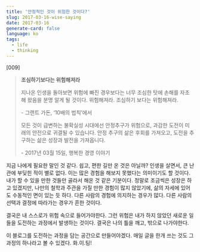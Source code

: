 ```yaml
---
title: '안정적인 것이 위험한 것이다?'
slug: 2017-03-16-wise-saying
date: 2017-03-16
generate-card: false
language: ko
tags:
  - life
  - thinking
---
```


[009]

> **조심하기보다는 위험해져라**
>
> 지나온 인생을 돌아보면 위험에 빠진 경우보다는
> 너무 조심한 탓에
> 손해를 자초해 왔음을 분명 알게 될 것이다.
> 위험해져라.
> 조심하기 보다는 위험해져라.
>
> <div class="record-date">- 그랜트 가돈, ‘10배의 법칙’에서</div>
>
> 모든 것이 급변하는 불확실성 시대에선 안정추구가 위험으로,
> 과감한 도전이 미래의 안전으로 귀결될 수 있습니다.
> 안정 추구의 삶은 후회를 가져오고,
> 도전을 추구하는 삶은 성장과 발전을 가져옵니다.
>
> <div class="record-date">- 2017년 03월 15일, 행복한 경영 이야기 </div>

지금 나에게 필요한 말인 것 같다. 쉽고, 편한 길만 온 것은 아닐까? 인생을 살면서, 큰 난관에 부딪힌 적이 별로 없다. 이는 많은 경험을 해보지 못했다는 의미이기도 할 것이다. 내가 할 수 있을 만한 것들만 골라서 해온 것 같은 기분이다. 정말로 조금씩은 성장은 하고 있겠지만, 나만의 철학과 주관을 가질 만한 경험이 많지 않았기에, 삶의 자세에 있어도 수동적인 면이 있는 듯 하다. 다른 사람의 경험에 의지하는 경우가 많다. 다른 사람의 선택과 결정에 따라가는 경우가 흔한 것이다.

결국은 내 스스로가 위험 속으로 들어가야한다. 그런 위험은 내가 하지 않았던 새로운 일들을 도전하는 과정에서 발생하는 것이다. 결국은 나의 틀을 깨고, 밖으로 나가야한다.

이 블로그를 도전하는 과정을 담는 공간으로 만들어야겠다.
매일 글을 한개 쓰는 것도 그 과정의 하나라고 볼 수 있겠다.
화.이.팅!

